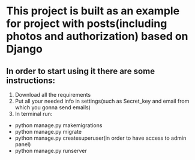 # This project is built as an example for project with posts(including photos and authorization) based on Django #

## In order to start using it there are some instructions:
1. Download all the requirements 
2. Put all your needed info in settings(such as Secret_key and email from which you gonna send emails)
3. In terminal run:
* python manage.py makemigrations
* python manage.py migrate
* python manage.py createsuperuser(in order to have access to admin panel)
* python manage.py runserver 

